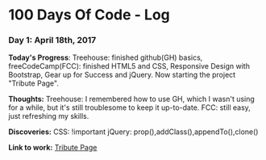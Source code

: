 # 100 Days Of Code - Log

### Day 1: April 18th, 2017

**Today's Progress**: Treehouse: finished github(GH) basics, freeCodeCamp(FCC): finished HTML5 and CSS, Responsive Design with Bootstrap, Gear up for Success and jQuery. Now starting the project "Tribute Page". 

**Thoughts:** Treehouse: I remembered how to use GH, which I wasn't using for a while, but it's still troublesome to keep it up-to-date. FCC: still easy, just refreshing my skills.

**Discoveries:** CSS: !important   jQuery: prop(),addClass(),appendTo(),clone()

**Link to work:** [Tribute Page](https://codepen.io/diogomusou/pen/PmPJaX)

